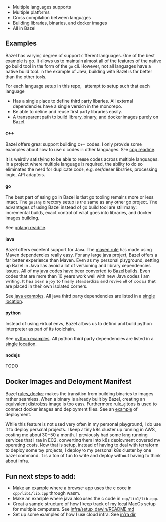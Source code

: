 


- Multiple languages supports
- Multiple platforms
- Cross compilation between languages
- Building libraries, binaries, and docker images
- All in Bazel


## Examples

Bazel has varying degree of support different languages. One of the best example is go. It allows us to maintain almost all of the features of the native go build tool in the form of the `go` cli. However, not all languages have a native build tool. In the example of Java, building with Bazel is far better than the other tools.

For each language setup in this repo, I attempt to setup such that each language
- Has a single place to define third party libaries. All external dependencies have a single version in the monorepo.
- Be able to define and reuse first party libraries easily.
- A transparent path to build library, binary, and docker images purely on Bazel.


#### c++
Bazel offers great support building c++ codes. I only provide some examples about how to use c codes in other languages. See [cpp readme](cpp/lib1/README.md).

It is weirdly satisfying to be able to reuse codes across multiple languages. In a project where multiple language is required, the ability to do so eliminates the need for duplicate code, e.g. ser/deser libraries, processing logic, API adapters. 


#### go
The best part of using go in Bazel is that go tooling remains more or less intact. The `golang` directory setup is the same as any other go project. The advantages of using Bazel instead of go build tool are still many: incremental builds, exact control of what goes into libraries, and docker images building.

See [golang readme](golang/README.md).

#### java
Bazel offers excellent support for Java. The [maven rule](https://github.com/bazelbuild/rules_jvm_external) has made using Maven dependencies really easy. For any large java project, Bazel offers a far better experience than Maven. Even as my personal playground, setting up Bazel in Java has avoid a lot of versioning and library dependencies issues. All of my java codes have been converted to Bazel builds. Even codes that are more than 10 years work well with new Java codes I am writing. It has been a joy to finally standardize and revive all of codes that are placed in their own isolated corners.

See [java examples](jvm/README.md). All java third party dependencies are listed in a [single location](jvm/skylib/repositories.bzl).


#### python
Instead of using virtual envs, Bazel allows us to defind and build python interpreter as part of its toolchain.

See [python examples](jvm/README.md). All python third party dependencies are listed in a [single location](python/skylib/requirements.txt).


#### nodejs
TODO


## Docker Images and Deloyment Manifest
Bazel [rules_docker](https://github.com/bazelbuild/rules_docker) makes the transition from building binaries to images rather seamless. When a binary is already built by Bazel, creating an equivalent [distroless](https://github.com/GoogleContainerTools/distroless) image is too easy. Furthermore [rule_gitops](https://github.com/adobe/rules_gitops) is used to connect docker images and deployment files. See an [example](deployment/helloworld/README.md) of deployment.

While this feature is not used very often in my personal playground, I do use it to deploy personal projects. I keep a tiny k8s cluster up running in AWS, costing me about $30-$50 a month. I previously had some long running services that I ran in EC2, converting them into k8s deployment covered my operating costs. Now that is setup, instead of having to deal with terraform to deploy some toy projects, I deploy to my personal k8s cluster by one bazel command. It is a ton of fun to write and deploy without having to think about infra.


## Fun next steps to add:
- Make an example where a browser app uses the c code in `cpp/lib1/lib.cpp` through wasm.
- Make an example where java also uses the c code in `cpp/lib1/lib.cpp`.
- Creat a sample structure of how I keep track of my local MacOs setup for multiple computers. See [infra/setup_dawin/README.md](infra/setup_darwin/README.md)
- Set up some examples of how I use cloud infra. See [infra dir](infra)





